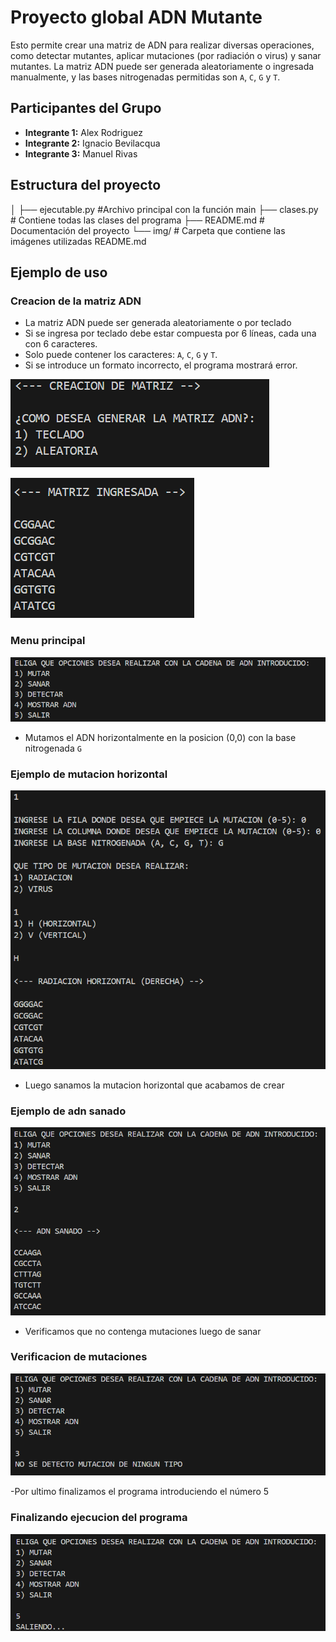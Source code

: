 # Proyecto global ADN Mutante

Esto permite crear una matriz de ADN para realizar diversas operaciones, como detectar mutantes, aplicar mutaciones (por radiación o virus) y sanar mutantes. La matriz ADN puede ser generada aleatoriamente o ingresada manualmente, y las bases nitrogenadas permitidas son `A`, `C`, `G` y `T`.

## Participantes del Grupo
- **Integrante 1:** Alex Rodriguez
- **Integrante 2:** Ignacio Bevilacqua
- **Integrante 3:** Manuel Rivas 

## Estructura del proyecto

│
├── ejecutable.py           #Archivo principal con la función main
├── clases.py               # Contiene todas las clases del programa
├── README.md               # Documentación del proyecto
└── img/                    # Carpeta que contiene las imágenes utilizadas  README.md

## Ejemplo de uso

### Creacion de la matriz ADN
- La matriz ADN puede ser generada aleatoriamente o por teclado
- Si se ingresa por teclado debe estar compuesta por 6 líneas, cada una con 6 caracteres.
- Solo puede contener los caracteres: `A`, `C`, `G` y `T`.
- Si se introduce un formato incorrecto, el programa mostrará error.

![alt text](img/creacionMatriz.png)

![alt text](img/matrizAdn.png)

### Menu principal
![alt text](img/menuOpciones.png)

- Mutamos el ADN horizontalmente en la posicion (0,0) con la base nitrogenada `G`

### Ejemplo de mutacion horizontal
![alt text](img/mutacionHorizontal.png)

- Luego sanamos la mutacion horizontal que acabamos de crear

### Ejemplo de adn sanado
![alt text](img/sanarAdn.png)

- Verificamos que no contenga mutaciones luego de sanar

### Verificacion de mutaciones
![alt text](img/detectarMutacion.png)

-Por ultimo finalizamos el programa introduciendo el número 5

### Finalizando ejecucion del programa
![alt text](img/finalizarPrograma.png)
